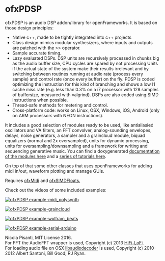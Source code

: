 ofxPDSP
==============
ofxPDSP is an audio DSP addon/library for openFrameworks. It is based on those design principles:
- Native c++, made to be tightly integrated into c++ projects.
- Class design mimics modular synthesizers, where inputs and outputs are patched with the >> operator.
- Sample accurate timing.
- Lazy evaluated DSPs. DSP units are recursively processed in chunks big as the audio buffer size, CPU cycles are spared by not processing Units if the actual state of the system make their results irrelevant and by switching between routines running at audio rate (process every sample) and control rate (once every buffer) on the fly. PDSP is coded optimizing the instruction for this kind of branching and shows a low I1 cache miss rate (e.g. less than 0.3% on a i7 processor with 128 samples of buffersize, measured with valgrind). DSPs are also coded using SIMD instructions when possible.
- Thread-safe methods for metering and control.
- Cross-platform code: works on Linux, OSX, Windows, iOS, Android (only on ARM processors with NEON instructions).

It includes a good selection of modules ready to be used, like antialiasied oscillators and VA filters, an FFT convolver, analog-sounding envelopes, delays, noise generators, a sampler and a graincloud module, biquad equalizers (normal and 2x oversampled), units for dynamic processing, units for oversampling/downsampling and a framework for writing and sequencing generative music.
You can find a doxygenerated [documentation of the modules here](http://npisanti.com/ofxPDSP/index.html) and a [series of tutorials here](https://github.com/npisanti/ofxPDSP/wiki).

On top of that some other classes that uses openFrameworks for adding midi in/out, waveform plotting and manage GUIs.

Requires [ofxMidi](https://github.com/danomatika/ofxMidi) and [ofxSIMDFloats.](https://github.com/npisanti/ofxSIMDFloats)


Check out the videos of some included examples:

[![ofxPDSP example-midi_polysynth](http://img.youtube.com/vi/LvABH2Sdsqw/0.jpg)](https://www.youtube.com/watch?v=LvABH2Sdsqw "ofxPDSP example-midi_polysynth")

[![ofxPDSP example-graincloud](http://img.youtube.com/vi/t04So5y3hrI/0.jpg)](https://www.youtube.com/watch?v=t04So5y3hrI "ofxPDSP example-graincloud")

[![ofxPDSP example-wolfram_beats](http://img.youtube.com/vi/Dzli9RytUyY/0.jpg)](https://www.youtube.com/watch?v=Dzli9RytUyY "ofxPDSP example-wolfram_beats")

[![ofxPDSP example-serial-arduino](http://img.youtube.com/vi/MPi8LDFv7s8/0.jpg)](https://www.youtube.com/watch?v=MPi8LDFv7s8 "ofxPDSP example-serial-arduino")


Nicola Pisanti, MIT License 2016.  
For FFT the AudioFFT wrapper is used, Copyright (c) 2013 [HiFi-LoFi](https://github.com/HiFi-LoFi).  
For loading audio file on OSX [libaudiodecoder](https://github.com/asantoni/libaudiodecoder) is used, Copyright (c) 2010-2012 Albert Santoni, Bill Good, RJ Ryan.

